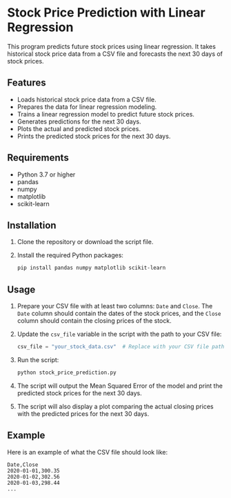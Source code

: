 # Stock Price Prediction with Linear Regression

This program predicts future stock prices using linear regression. It takes historical stock price data from a CSV file and forecasts the next 30 days of stock prices.

## Features

- Loads historical stock price data from a CSV file.
- Prepares the data for linear regression modeling.
- Trains a linear regression model to predict future stock prices.
- Generates predictions for the next 30 days.
- Plots the actual and predicted stock prices.
- Prints the predicted stock prices for the next 30 days.

## Requirements

- Python 3.7 or higher
- pandas
- numpy
- matplotlib
- scikit-learn

## Installation

1. Clone the repository or download the script file.

2. Install the required Python packages:
    ```bash
    pip install pandas numpy matplotlib scikit-learn
    ```

## Usage

1. Prepare your CSV file with at least two columns: `Date` and `Close`. The `Date` column should contain the dates of the stock prices, and the `Close` column should contain the closing prices of the stock.

2. Update the `csv_file` variable in the script with the path to your CSV file:
    ```python
    csv_file = "your_stock_data.csv"  # Replace with your CSV file path
    ```

3. Run the script:
    ```bash
    python stock_price_prediction.py
    ```

4. The script will output the Mean Squared Error of the model and print the predicted stock prices for the next 30 days.

5. The script will also display a plot comparing the actual closing prices with the predicted prices for the next 30 days.

## Example

Here is an example of what the CSV file should look like:

```csv
Date,Close
2020-01-01,300.35
2020-01-02,302.56
2020-01-03,298.44
...
